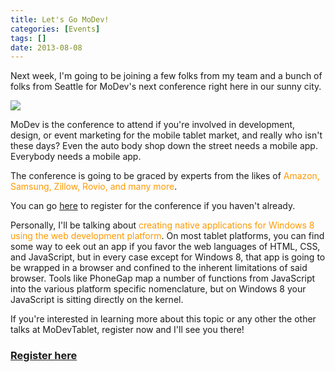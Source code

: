 ```yaml
---
title: Let's Go MoDev!
categories: [Events]
tags: []
date: 2013-08-08
---
```


Next week, I'm going to be joining a few folks from my team and a bunch of folks from Seattle for MoDev's next conference right here in our sunny city.

![](/files/gomodev_01.png)

MoDev is the conference to attend if you're involved in development, design, or event marketing for the mobile tablet market, and really who isn't these days? Even the auto body shop down the street needs a mobile app. Everybody needs a mobile app.

The conference is going to be graced by experts from the likes of <span style="color: rgb(255, 153, 0);">Amazon, Samsung, Zillow, Rovio, and many more</span>.

You can go [here](https://modevtablet2013.busyconf.com/bookings/new) to register for the conference if you haven't already.

Personally, I'll be talking about <span style="color: rgb(255, 153, 0);">creating native applications for Windows 8 using the web development platform</span>. On most tablet platforms, you can find some way to eek out an app if you favor the web languages of HTML, CSS, and JavaScript, but in every case except for Windows 8, that app is going to be wrapped in a browser and confined to the inherent limitations of said browser. Tools like PhoneGap map a number of functions from JavaScript into the various platform specific nomenclature, but on Windows 8 your JavaScript is sitting directly on the kernel.

If you're interested in learning more about this topic or any other the other talks at MoDevTablet, register now and I'll see you there!

### **[Register here](https://modevtablet2013.busyconf.com/bookings/new)**